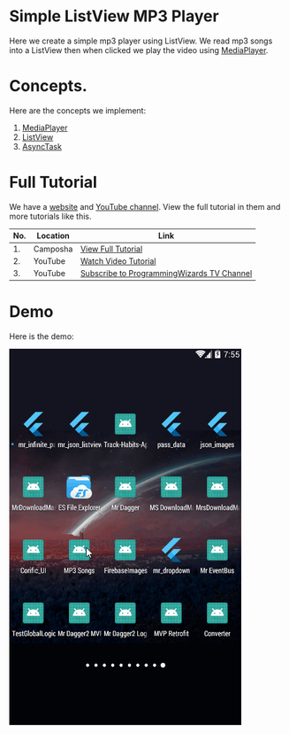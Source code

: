 # Simple ListView MP3 Player

Here we create a simple mp3 player using ListView. We read mp3 songs into a ListView
then when clicked we play the video using [MediaPlayer](https://camposha.info/android/mediaplayer).

# Concepts.

Here are the concepts we implement:

1. [MediaPlayer](https://camposha.info/android/mediaplayer)
2. [ListView](https://camposha.info/android/listview)
3. [AsyncTask](https://camposha.info/android/asynctask)

# Full Tutorial

We have a [website](https://camposha.info) and [YouTube channel](http://www.youtube.com/c/programmingwizards). View the full tutorial in them and more tutorials
like this.

|No.|Location|Link|
|---|--------|---------|
|1.|Camposha|[View Full Tutorial](https://camposha.info/android/mediaplayer)|
|2.|YouTube |[Watch Video Tutorial](https://www.youtube.com/watch?v=8x5zH8p7R9g) |
|3.|YouTube |[Subscribe to ProgrammingWizards TV Channel](http://www.youtube.com/c/programmingwizards) |


# Demo

Here is the demo:

![](/demo/demo1.gif)